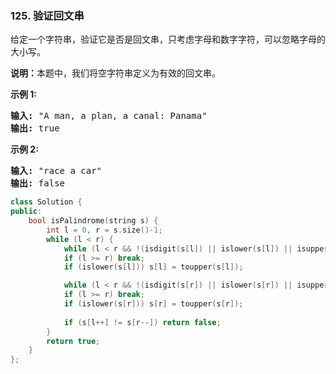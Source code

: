 ### 125. 验证回文串
<div class="notranslate"><p>给定一个字符串，验证它是否是回文串，只考虑字母和数字字符，可以忽略字母的大小写。</p>
<p><strong>说明：</strong>本题中，我们将空字符串定义为有效的回文串。</p>
<p><strong>示例 1:</strong></p>
<pre><strong>输入:</strong> "A man, a plan, a canal: Panama"
<strong>输出:</strong> true
</pre>
<p><strong>示例 2:</strong></p>
<pre><strong>输入:</strong> "race a car"
<strong>输出:</strong> false
</pre>
</div>

```cpp
class Solution {
public:
    bool isPalindrome(string s) {
        int l = 0, r = s.size()-1;
        while (l < r) {
            while (l < r && !(isdigit(s[l]) || islower(s[l]) || isupper(s[l]))) l++;
            if (l >= r) break;
            if (islower(s[l])) s[l] = toupper(s[l]);

            while (l < r && !(isdigit(s[r]) || islower(s[r]) || isupper(s[r]))) r--;
            if (l >= r) break;
            if (islower(s[r])) s[r] = toupper(s[r]);
            
            if (s[l++] != s[r--]) return false;
        }
        return true;
    }
};
```


